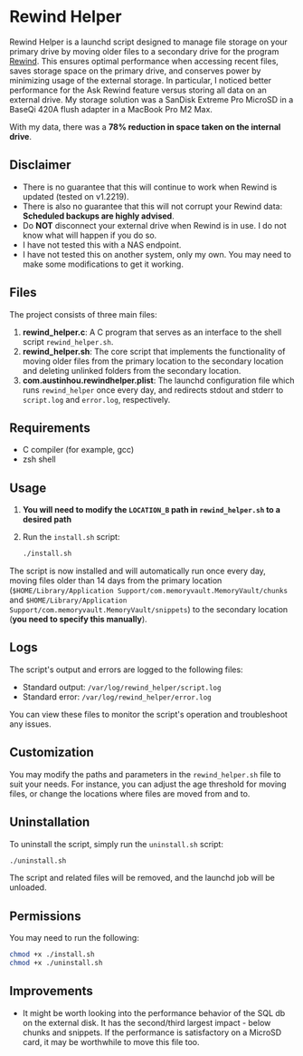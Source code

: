 # Rewind Helper

Rewind Helper is a launchd script designed to manage file storage on your primary drive by moving older files to a secondary drive for the program [Rewind](https://www.rewind.ai). This ensures optimal performance when accessing recent files, saves storage space on the primary drive, and conserves power by minimizing usage of the external storage. In particular, I noticed better performance for the Ask Rewind feature versus storing all data on an external drive. My storage solution was a SanDisk Extreme Pro MicroSD in a BaseQi 420A flush adapter in a MacBook Pro M2 Max.

With my data, there was a **78% reduction in space taken on the internal drive**.

## Disclaimer

- There is no guarantee that this will continue to work when Rewind is updated (tested on v1.2219).
- There is also no guarantee that this will not corrupt your Rewind data: **Scheduled backups are highly advised**.
- Do **NOT** disconnect your external drive when Rewind is in use. I do not know what will happen if you do so.
- I have not tested this with a NAS endpoint.
- I have not tested this on another system, only my own. You may need to make some modifications to get it working.

## Files

The project consists of three main files:

1. **rewind_helper.c**: A C program that serves as an interface to the shell script `rewind_helper.sh`.
2. **rewind_helper.sh**: The core script that implements the functionality of moving older files from the primary location to the secondary location and deleting unlinked folders from the secondary location.
3. **com.austinhou.rewindhelper.plist**: The launchd configuration file which runs `rewind_helper` once every day, and redirects stdout and stderr to `script.log` and `error.log`, respectively.

## Requirements

- C compiler (for example, gcc)
- zsh shell

## Usage

1. **You will need to modify the `LOCATION_B` path in `rewind_helper.sh` to a desired path**
2. Run the `install.sh` script:

   ```bash
   ./install.sh
   ```

The script is now installed and will automatically run once every day, moving files older than 14 days from the primary location (`$HOME/Library/Application Support/com.memoryvault.MemoryVault/chunks` and `$HOME/Library/Application Support/com.memoryvault.MemoryVault/snippets`) to the secondary location (**you need to specify this manually**).

## Logs

The script's output and errors are logged to the following files:

- Standard output: `/var/log/rewind_helper/script.log`
- Standard error: `/var/log/rewind_helper/error.log`

You can view these files to monitor the script's operation and troubleshoot any issues.

## Customization

You may modify the paths and parameters in the `rewind_helper.sh` file to suit your needs. For instance, you can adjust the age threshold for moving files, or change the locations where files are moved from and to.

## Uninstallation

To uninstall the script, simply run the `uninstall.sh` script:

```bash
./uninstall.sh
```

The script and related files will be removed, and the launchd job will be unloaded.

## Permissions

You may need to run the following:

```bash
chmod +x ./install.sh
chmod +x ./uninstall.sh
```

## Improvements

- It might be worth looking into the performance behavior of the SQL db on the external disk. It has the second/third largest impact - below chunks and snippets. If the performance is satisfactory on a MicroSD card, it may be worthwhile to move this file too.
